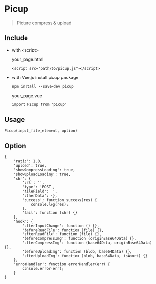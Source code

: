 # Picup

> Picture compress & upload

## Include

- with \<script\>

    your_page.html

    ```
    <script src="path/to/picup.js"></script>
    ```

- with Vue.js
    install picup package

    ```
    npm install --save-dev picup
    ```

    your_page.vue

    ```
    import Picup from 'picup'
    ```

## Usage

```
Picup(input_file_element, option)
```

## Option

```
{
    'ratio': 1.0,
    'upload': true,
    'showCompressLoading': true,
    'showUploadLoading': true,
    'xhr': {
        'url': '',
        'type': 'POST',
        'fileField': '',
        'otherData': {},
        'success': function success(res) {
            console.log(res);
        },
        'fail': function (xhr) {}
    },
    'hook': {
        'afterInputChange': function () {},
        'beforeReadFile': function (file) {},
        'afterReadFile': function (file) {},
        'beforeCompressImg': function (originBase64Data) {},
        'afterCompressImg': function (base64Data, originBase64Data) {},
        'beforeUploadImg': function (blob, base64Data) {},
        'afterUploadImg': function (blob, base64Data, isAbort) {}
    },
    'errorHandler': function errorHandler(err) {
        console.error(err);
    }
}
```
